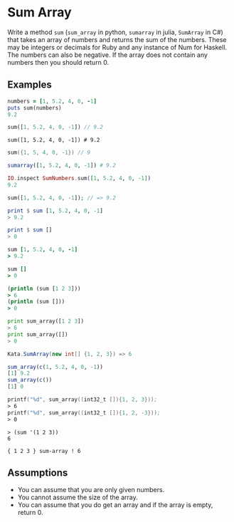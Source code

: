 # Sum Array

Write a method `sum` (`sum_array` in python, `sumarray` in julia, `SumArray` in C#) that takes an array of numbers and returns the sum of the numbers. These may be integers or decimals for Ruby and any instance of Num for Haskell. The numbers can also be negative. If the array does not contain any numbers then you should return 0.

## Examples

```ruby
numbers = [1, 5.2, 4, 0, -1]
puts sum(numbers)
9.2
```
```dart
sum([1, 5.2, 4, 0, -1]) // 9.2
```
```crystal
sum([1, 5.2, 4, 0, -1]) # 9.2
```
```cpp
sum({1, 5, 4, 0, -1}) // 9
```
```julia
sumarray([1, 5.2, 4, 0, -1]) # 9.2
```
```elixir
IO.inspect SumNumbers.sum([1, 5.2, 4, 0, -1])
9.2
```
```php
sum([1, 5.2, 4, 0, -1]); // => 9.2
```
```haskell
print $ sum [1, 5.2, 4, 0, -1]
> 9.2

print $ sum []
> 0
```
```coffeescript
sum [1, 5.2, 4, 0, -1]
> 9.2

sum []
> 0
```
```clojure
(println (sum [1 2 3]))
> 6
(println (sum []))
> 0
```
```python
print sum_array([1 2 3])
> 6
print sum_array([])
> 0
```
```csharp
Kata.SumArray(new int[] {1, 2, 3}) => 6
```
```r
sum_array(c(1, 5.2, 4, 0, -1))
[1] 9.2
sum_array(c())
[1] 0
```
```nasm
printf("%d", sum_array((int32_t []){1, 2, 3}));
> 6
printf("%d", sum_array((int32_t []){1, 2, -3}));
> 0
```
```racket
> (sum '(1 2 3))
6
```
```factor
{ 1 2 3 } sum-array ! 6
```

## Assumptions

* You can assume that you are only given numbers.
* You cannot assume the size of the array.
* You can assume that you do get an array and if the array is empty, return 0.